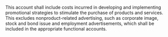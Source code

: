 This account shall include costs incurred in developing and implementing promotional strategies to stimulate the purchase of products and services. This excludes nonproduct-related advertising, such as corporate image, stock and bond issue and employment advertisements, which shall be included in the appropriate functional accounts.

